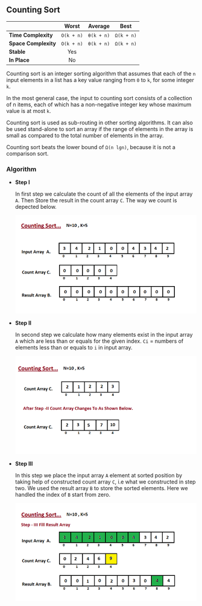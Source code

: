 ## Counting Sort

|  | Worst | Average | Best |
|:--|:-:|:-:|---|
| __Time Complexity__ | `O(k + n)` | `θ(k + n)` | `Ω(k + n)` |
| __Space Complexity__ | `O(k + n)` | `θ(k + n)` | `Ω(k + n)` |
| __Stable__ | Yes |
| __In Place__ | No |

Counting sort is an integer sorting algorithm that assumes that each of the `n` input elements in a list has a key value ranging from `0` to `k`, for some integer `k`.

In the most general case, the input to counting sort consists of a collection of n items, each of which has a non-negative integer key whose maximum value is at most `k`.

Counting sort is used as sub-routing in other sorting algorithms. It can also be used stand-alone to sort an array if the range of elements in the array is small as compared to the total number of elements in the array.

Counting sort beats the lower bound of `Ω(n lgn)`, because it is not a comparison sort.

### Algorithm
* __Step I__

    In first step we calculate the count of all the elements of the input array `A`. Then Store the result in the count array `C`. The way we count is depected below.
    
    ![counting-sort-I](./images/counting-sort-I.gif)

* __Step II__

    In second step we calculate how many elements exist in the input array `A` which are less than or equals for the given index. `Ci` = numbers of elements less than or equals to `i` in input array.

    ![counting-sort-II](./images/counting-sort-II.png)

* __Step III__

    In this step we place the input array `A` element at sorted position by taking help of constructed count array `C`, i.e what we constructed in step two. We used the result array `B` to store the sorted elements. Here we handled the index of `B` start from zero.

    ![counting-sort-III](./images/counting-sort-III.gif)